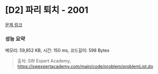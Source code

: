 # [D2] 파리 퇴치 - 2001 

[문제 링크](https://swexpertacademy.com/main/code/problem/problemDetail.do?contestProbId=AV5PzOCKAigDFAUq) 

### 성능 요약

메모리: 59,852 KB, 시간: 150 ms, 코드길이: 598 Bytes



> 출처: SW Expert Academy, https://swexpertacademy.com/main/code/problem/problemList.do